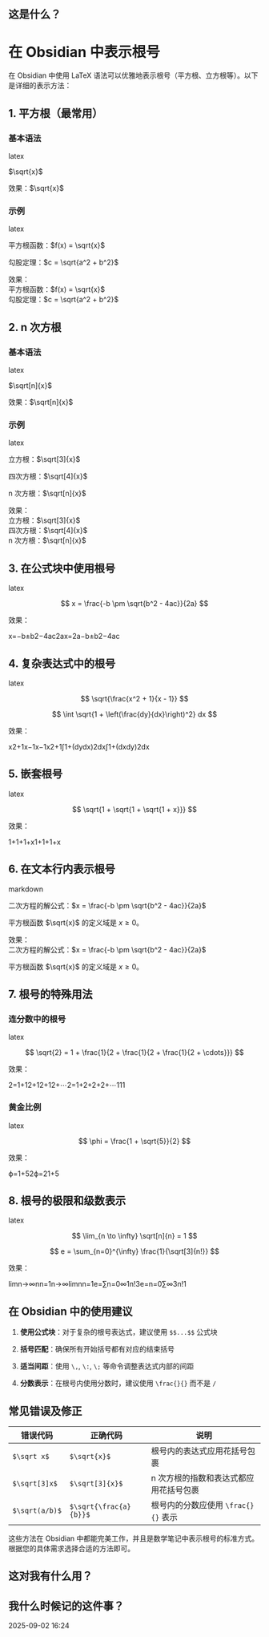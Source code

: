 ## 这是什么？
# 在 Obsidian 中表示根号

在 Obsidian 中使用 LaTeX 语法可以优雅地表示根号（平方根、立方根等）。以下是详细的表示方法：

## 1. 平方根（最常用）

### 基本语法

latex

$\sqrt{x}$

效果：$\sqrt{x}$

### 示例

latex

平方根函数：$f(x) = \sqrt{x}$

勾股定理：$c = \sqrt{a^2 + b^2}$

效果：  
平方根函数：$f(x) = \sqrt{x}$  
勾股定理：$c = \sqrt{a^2 + b^2}$

## 2. n 次方根

### 基本语法

latex

$\sqrt[n]{x}$

效果：$\sqrt[n]{x}$

### 示例

latex

立方根：$\sqrt[3]{x}$

四次方根：$\sqrt[4]{x}$

n 次方根：$\sqrt[n]{x}$

效果：  
立方根：$\sqrt[3]{x}$  
四次方根：$\sqrt[4]{x}$  
n 次方根：$\sqrt[n]{x}$

## 3. 在公式块中使用根号

latex

$$
x = \frac{-b \pm \sqrt{b^2 - 4ac}}{2a}
$$

效果：

x=−b±b2−4ac2ax=2a−b±b2−4ac​​

## 4. 复杂表达式中的根号

latex

$$
\sqrt{\frac{x^2 + 1}{x - 1}}
$$

$$
\int \sqrt{1 + \left(\frac{dy}{dx}\right)^2} dx
$$

效果：

x2+1x−1x−1x2+1​​∫1+(dydx)2dx∫1+(dxdy​)2​dx

## 5. 嵌套根号

latex

$$
\sqrt{1 + \sqrt{1 + \sqrt{1 + x}}}
$$

效果：

1+1+1+x1+1+1+x​​​

## 6. 在文本行内表示根号

markdown

二次方程的解公式：$x = \frac{-b \pm \sqrt{b^2 - 4ac}}{2a}$

平方根函数 $\sqrt{x}$ 的定义域是 $x \geq 0$。

效果：  
二次方程的解公式：$x = \frac{-b \pm \sqrt{b^2 - 4ac}}{2a}$

平方根函数 $\sqrt{x}$ 的定义域是 $x \geq 0$。

## 7. 根号的特殊用法

### 连分数中的根号

latex

$$
\sqrt{2} = 1 + \frac{1}{2 + \frac{1}{2 + \frac{1}{2 + \cdots}}}
$$

效果：

2=1+12+12+12+⋯2​=1+2+2+2+⋯1​1​1​

### 黄金比例

latex

$$
\phi = \frac{1 + \sqrt{5}}{2}
$$

效果：

ϕ=1+52ϕ=21+5​​

## 8. 根号的极限和级数表示

latex

$$
\lim_{n \to \infty} \sqrt[n]{n} = 1
$$

$$
e = \sum_{n=0}^{\infty} \frac{1}{\sqrt[3]{n!}}
$$

效果：

lim⁡n→∞nn=1n→∞lim​nn​=1e=∑n=0∞1n!3e=n=0∑∞​3n!​1​

## 在 Obsidian 中的使用建议

1. **使用公式块**：对于复杂的根号表达式，建议使用 `$$...$$` 公式块
    
2. **括号匹配**：确保所有开始括号都有对应的结束括号
    
3. **适当间距**：使用 `\,`, `\:`, `\;` 等命令调整表达式内部的间距
    
4. **分数表示**：在根号内使用分数时，建议使用 `\frac{}{}` 而不是 `/`
    

## 常见错误及修正

|错误代码|正确代码|说明|
|---|---|---|
|`$\sqrt x$`|`$\sqrt{x}$`|根号内的表达式应用花括号包裹|
|`$\sqrt[3]x$`|`$\sqrt[3]{x}$`|n 次方根的指数和表达式都应用花括号包裹|
|`$\sqrt(a/b)$`|`$\sqrt{\frac{a}{b}}$`|根号内的分数应使用 `\frac{}{}` 表示|

这些方法在 Obsidian 中都能完美工作，并且是数学笔记中表示根号的标准方式。根据您的具体需求选择合适的方法即可。

## 这对我有什么用？

## 我什么时候记的这件事？

2025-09-02 16:24

